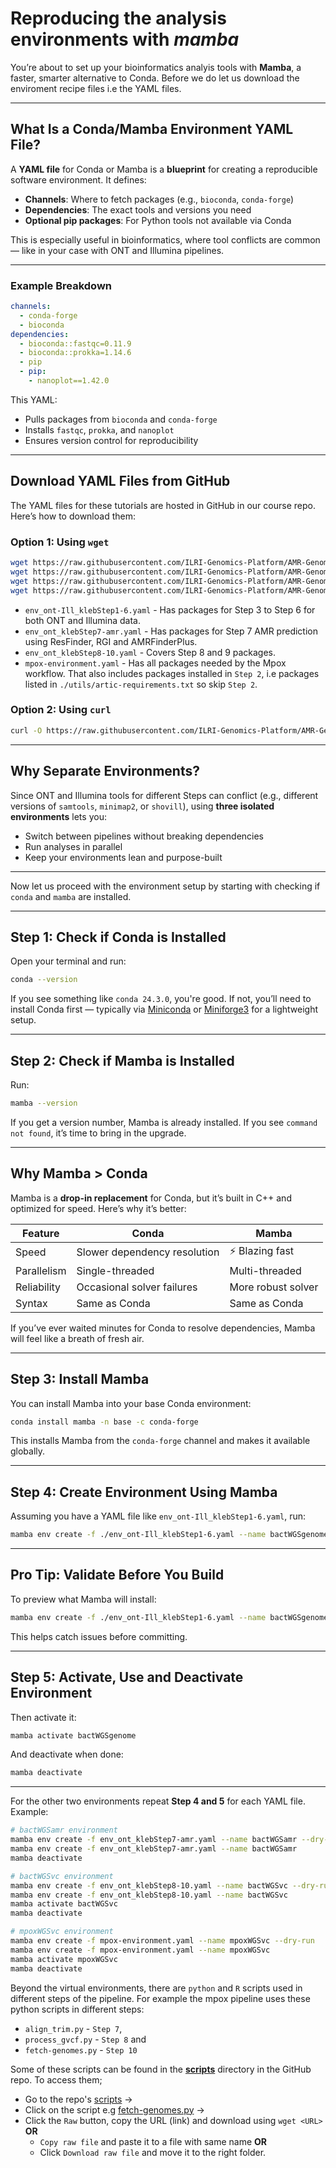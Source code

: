 # Reproducing the analysis environments with *mamba*

You’re about to set up your bioinformatics analyis tools with **Mamba**, a faster, smarter alternative to Conda.
Before we do let us download the enviroment recipe files i.e the YAML files.

---

## What Is a Conda/Mamba Environment YAML File?

A **YAML file** for Conda or Mamba is a **blueprint** for creating a reproducible software environment. It defines:

- **Channels**: Where to fetch packages (e.g., `bioconda`, `conda-forge`)
- **Dependencies**: The exact tools and versions you need
- **Optional pip packages**: For Python tools not available via Conda

This is especially useful in bioinformatics, where tool conflicts are common — like in your case with ONT and Illumina pipelines.

---

### Example Breakdown

```yaml
channels:
  - conda-forge
  - bioconda
dependencies:
  - bioconda::fastqc=0.11.9
  - bioconda::prokka=1.14.6
  - pip
  - pip:
    - nanoplot==1.42.0
```

This YAML:
- Pulls packages from `bioconda` and `conda-forge`
- Installs `fastqc`, `prokka`, and `nanoplot`
- Ensures version control for reproducibility

---

## Download YAML Files from GitHub

The YAML files for these tutorials are hosted in GitHub in our course repo. Here’s how to download them:

### Option 1: Using `wget`

```bash
wget https://raw.githubusercontent.com/ILRI-Genomics-Platform/AMR-Genomic-Surveillance/refs/heads/main/envs/env_ont-Ill_klebStep1-6.yaml
wget https://raw.githubusercontent.com/ILRI-Genomics-Platform/AMR-Genomic-Surveillance/refs/heads/main/envs/env_ont_klebStep7-amr.yaml
wget https://raw.githubusercontent.com/ILRI-Genomics-Platform/AMR-Genomic-Surveillance/refs/heads/main/envs/env_ont_klebStep8-10.yaml
wget https://raw.githubusercontent.com/ILRI-Genomics-Platform/AMR-Genomic-Surveillance/refs/heads/main/envs/mpox-environment.yaml
```

- `env_ont-Ill_klebStep1-6.yaml` - Has packages for Step 3 to Step 6 for both ONT and Illumina data.
- `env_ont_klebStep7-amr.yaml` - Has packages for Step 7 AMR prediction using ResFinder, RGI and AMRFinderPlus.
- `env_ont_klebStep8-10.yaml` - Covers Step 8 and 9 packages.
- `mpox-environment.yaml` - Has all packages needed by the Mpox workflow. That also includes packages installed in `Step 2`, i.e packages listed in `./utils/artic-requirements.txt` so skip `Step 2`.


### Option 2: Using `curl`

```bash
curl -O https://raw.githubusercontent.com/ILRI-Genomics-Platform/AMR-Genomic-Surveillance/refs/heads/main/envs/env_ont-Ill_klebStep1-6.yaml
```

---

## Why Separate Environments?

Since ONT and Illumina tools for different Steps can conflict (e.g., different versions of `samtools`, `minimap2`, or `shovill`), using **three isolated environments** lets you:

- Switch between pipelines without breaking dependencies
- Run analyses in parallel
- Keep your environments lean and purpose-built

---

Now let us proceed with the environment setup by starting with checking if `conda` and `mamba` are installed.

---

## Step 1: Check if Conda is Installed

Open your terminal and run:

```bash
conda --version
```

If you see something like `conda 24.3.0`, you're good. If not, you’ll need to install Conda first — typically via [Miniconda](https://docs.conda.io/en/latest/miniconda.html) or [Miniforge3](https://github.com/ILRI-Genomics-Platform/AMR-Genomic-Surveillance/blob/main/Setting_up_conda.md) for a lightweight setup.

---

## Step 2: Check if Mamba is Installed

Run:

```bash
mamba --version
```

If you get a version number, Mamba is already installed. If you see `command not found`, it’s time to bring in the upgrade.

---

## Why Mamba > Conda

Mamba is a **drop-in replacement** for Conda, but it’s built in C++ and optimized for speed. Here’s why it’s better:

| Feature         | Conda            | Mamba             |
|----------------|------------------|-------------------|
| Speed          | Slower dependency resolution | ⚡ Blazing fast |
| Parallelism    | Single-threaded  | Multi-threaded    |
| Reliability    | Occasional solver failures | More robust solver |
| Syntax         | Same as Conda    | Same as Conda     |

If you’ve ever waited minutes for Conda to resolve dependencies, Mamba will feel like a breath of fresh air.

---

## Step 3: Install Mamba

You can install Mamba into your base Conda environment:

```bash
conda install mamba -n base -c conda-forge
```

This installs Mamba from the `conda-forge` channel and makes it available globally.

---

## Step 4: Create Environment Using Mamba

Assuming you have a YAML file like `env_ont-Ill_klebStep1-6.yaml`, run:

```bash
mamba env create -f ./env_ont-Ill_klebStep1-6.yaml --name bactWGSgenome
```

---

## Pro Tip: Validate Before You Build

To preview what Mamba will install:

```bash
mamba env create -f ./env_ont-Ill_klebStep1-6.yaml --name bactWGSgenome --dry-run
```

This helps catch issues before committing.

---

## Step 5: Activate, Use and Deactivate Environment

Then activate it:

```bash
mamba activate bactWGSgenome
```

And deactivate when done:

```bash
mamba deactivate
```

---

For the other two environments repeat **Step 4 and 5** for each YAML file.
Example:

```bash
# bactWGSamr environment
mamba env create -f env_ont_klebStep7-amr.yaml --name bactWGSamr --dry-run
mamba env create -f env_ont_klebStep7-amr.yaml --name bactWGSamr
mamba deactivate

# bactWGSvc environment
mamba env create -f env_ont_klebStep8-10.yaml --name bactWGSvc --dry-run
mamba env create -f env_ont_klebStep8-10.yaml --name bactWGSvc
mamba activate bactWGSvc
mamba deactivate

# mpoxWGSvc environment
mamba env create -f mpox-environment.yaml --name mpoxWGSvc --dry-run
mamba env create -f mpox-environment.yaml --name mpoxWGSvc
mamba activate mpoxWGSvc
mamba deactivate
```

Beyond the virtual environments, there are `python` and `R` scripts used in different steps of the pipeline. For example the mpox pipeline uses these python scripts in different steps:  
 - `align_trim.py` - `Step 7`,   
 - `process_gvcf.py` - `Step 8` and  
 - `fetch-genomes.py` - `Step 10`  

Some of these scripts can be found in the [**scripts**](../scripts) directory in the GitHub repo. To access them;  
 - Go to the repo's [scripts](../scripts) ->   
 - Click on the script e.g [fetch-genomes.py](https://github.com/ILRI-Genomics-Platform/AMR-Genomic-Surveillance/blob/main/scripts/fetch-genomes.py) -> 
 - Click the `Raw` button, copy the URL (link) and download using `wget <URL>` **OR** 
   - `Copy raw file` and paste it to a file with same name **OR** 
   - Click `Download raw file` and move it to the right folder.  

